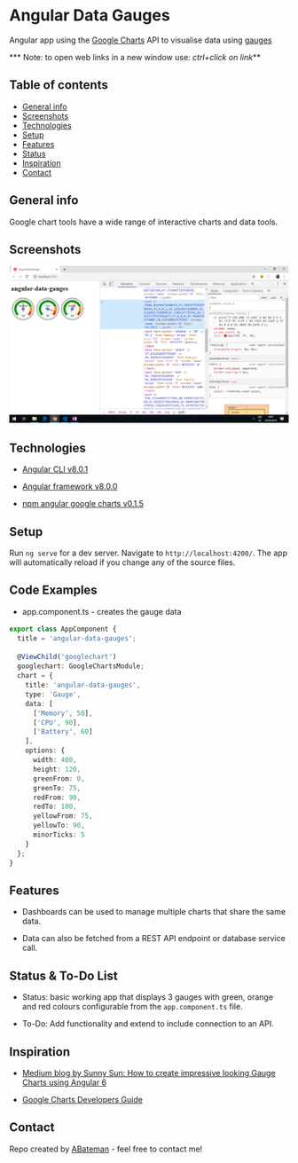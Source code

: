 # Angular Data Gauges

Angular app using the [Google Charts](https://google-developers.appspot.com/chart/) API to visualise data using [gauges](https://google-developers.appspot.com/chart/interactive/docs/gallery/gauge)

*** Note: to open web links in a new window use: _ctrl+click on link_**

## Table of contents

* [General info](#general-info)
* [Screenshots](#screenshots)
* [Technologies](#technologies)
* [Setup](#setup)
* [Features](#features)
* [Status](#status)
* [Inspiration](#inspiration)
* [Contact](#contact)

## General info

Google chart tools have a wide range of interactive charts and data tools.

## Screenshots

![Example screenshot](./img/gauges.png)

## Technologies

* [Angular CLI v8.0.1](https://github.com/angular/angular-cli)

* [Angular framework v8.0.0](https://angular.io/)

* [npm angular google charts v0.1.5](https://www.npmjs.com/package/angular-google-charts)

## Setup

Run `ng serve` for a dev server. Navigate to `http://localhost:4200/`. The app will automatically reload if you change any of the source files.

## Code Examples

* app.component.ts - creates the gauge data

```typescript
export class AppComponent {
  title = 'angular-data-gauges';

  @ViewChild('googlechart')
  googlechart: GoogleChartsModule;
  chart = {
    title: 'angular-data-gauges',
    type: 'Gauge',
    data: [
      ['Memory', 50],
      ['CPU', 90],
      ['Battery', 60]
    ],
    options: {
      width: 400,
      height: 120,
      greenFrom: 0,
      greenTo: 75,
      redFrom: 90,
      redTo: 100,
      yellowFrom: 75,
      yellowTo: 90,
      minorTicks: 5
    }
  };
}
```

## Features

* Dashboards can be used to manage multiple charts that share the same data.

* Data can also be fetched from a REST API endpoint or database service call.

## Status & To-Do List

* Status: basic working app that displays 3 gauges with green, orange and red colours configurable from the `app.component.ts` file.

* To-Do: Add functionality and extend to include connection to an API.

## Inspiration

* [Medium blog by Sunny Sun: How to create impressive looking Gauge Charts using Angular 6](https://medium.com/@sunnysun_5694/how-to-create-impressive-looking-gauge-charts-using-angular-6-8f91dfd6fc5c)

* [Google Charts Developers Guide](https://developers.google.com/chart/interactive/docs/gallery/controls)

## Contact

Repo created by [ABateman](https://www.andrewbateman.org) - feel free to contact me!
